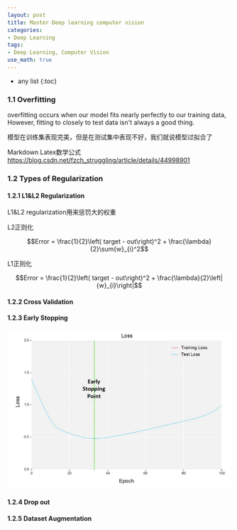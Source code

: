 ```yaml
---
layout: post
title: Master Deep learning computer vision
categories:
- Deep Learning
tags:
- Deep Learning, Computer Vision
use_math: true
---
```

* any list
{:toc}
### 1.1 Overfitting

overfitting occurs when our model fits nearly perfectly to our training data, However, fitting to closely to test data isn't always a good thing. 

模型在训练集表现完美，但是在测试集中表现不好，我们就说模型过拟合了

Markdown Latex数学公式 <https://blog.csdn.net/fzch_struggling/article/details/44998901>

### 1.2 Types of Regularization

#### 1.2.1 L1&L2 Regularization 

L1&L2 regularization用来惩罚大的权重

L2正则化

$$Error = \frac{1}{2}\left( target - out\right)^2 + \frac{\lambda}{2}\sum{w}_{i}^2​$$

L1正则化

$$Error = \frac{1}{2}\left( target - out\right)^2 + \frac{\lambda}{2}\left|{w}_{i}\right|​$$

#### 1.2.2 Cross Validation   

#### 1.2.3 Early Stopping

![](/media/pic2019/master_deeplearning_cv/1555426494097.png)

#### 1.2.4 Drop out

#### 1.2.5 Dataset Augmentation 




